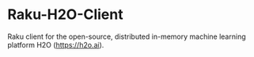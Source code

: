 # Raku-H2O-Client
Raku client for the open-source, distributed in-memory machine learning platform H2O (https://h2o.ai).
